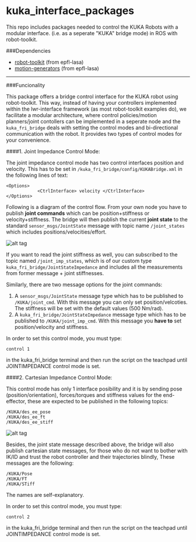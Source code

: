 # kuka_interface_packages
This repo includes packages needed to control the KUKA Robots with a modular interface. (i.e. as a seperate "KUKA" bridge mode) in ROS with robot-toolkit.

###Dependencies
- [robot-toolkit](https://github.com/epfl-lasa/robot-toolkit) (from epfl-lasa)
- [motion-generators](https://github.com/epfl-lasa/motion-generators) (from epfl-lasa)

---
###Funcionality

This package offers a bridge control interface for the KUKA robot using robot-toolkit. This way, instead of having your controllers implemented within the lwr-interface framework (as most robot-toolkit examples do), we facilitate a modular architecture, where control policies/motion planners/joint contollers can be implemented in a seperate node and the ```kuka_fri_bridge``` deals with setting the control modes and bi-directional communication with the robot. It provides two types of control modes for your convenience.

####1. Joint Impedance Control Mode:

The joint impedance control mode has two control interfaces position and velocity. This has to be set in ```/kuka_fri_bridge/config/KUKABridge.xml``` in the following lines of text:
```
<Options>
            <CtrlInterface> velocity </CtrlInterface>
</Options>
```
Following is a diagram of the control flow. From your own node you have to publish **joint commands** which can be position+stiffness or velocity+stiffness. The bridge will then publish the current **joint state** to the standard ```sensor_msgs/JointState``` message with topic name ```/joint_states``` which includes positions/velocities/effort. 

![alt tag](https://cloud.githubusercontent.com/assets/761512/10713622/224bc630-7ac1-11e5-96cd-ef2b83aa87cb.png)

If you want to read the joint stiffness as well, you can subscribed to the topic named ```/joint_imp_states```, which is of our custom type ```kuka_fri_bridge/JointStateImpedance``` and includes all the measurements from former message + joint stiffnesses.

Similarly, there are two message options for the joint commands:  
  1. A ```sensor_msgs/JointState``` message type which has to be published  to ```/KUKA/joint_cmd```. With this message you can only set position/velcoties. The stiffness will be set with the default values (500 Nm/rad).
  2. A ```kuka_fri_bridge/JointStateImpedance``` message type which has to be published to ```/KUKA/joint_imp_cmd```. With this message you **have to** set position/velocity and stiffness. 
  

In order to set this control mode, you must type:
```
control 1
```
in the kuka_fri_bridge terminal and then run the script on the teachpad until JOINTIMPEDANCE control mode is set.

####2. Cartesian Impedance Control Mode: 

This control mode has only 1 interface posibility and it is by sending pose (position/orientation), forces/torques and stiffness values for the end-effector, these are expected to be published in the following topics:
  ```
  /KUKA/des_ee_pose
  /KUKA/des_ee_ft
  /KUKA/des_ee_stiff
  ```
![alt tag](https://cloud.githubusercontent.com/assets/761512/10713605/6167fbfa-7ac0-11e5-95c9-523ffbbf7db5.png)

Besides, the joint state message described above, the bridge will also publish cartesian state messages, for those who do not want to bother with IK/ID and trust the robot controller and their trajectories blindly, These messages are the following:
  ```
  /KUKA/Pose
  /KUKA/FT
  /KUKA/STiff
  ```
The names are self-explanatory.

In order to set this control mode, you must type:
```
control 2
```
in the kuka_fri_bridge terminal and then run the script on the teachpad until JOINTIMPEDANCE control mode is set.

